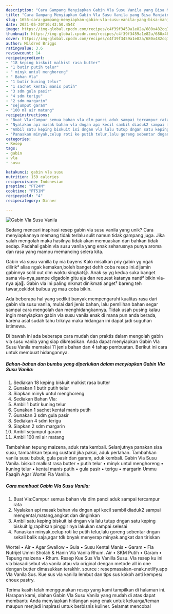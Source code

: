 ```yaml
---
description: "Cara Gampang Menyiapkan Gabin Vla Susu Vanila yang Bisa Manjain Lidah"
title: "Cara Gampang Menyiapkan Gabin Vla Susu Vanila yang Bisa Manjain Lidah"
slug: 1655-cara-gampang-menyiapkan-gabin-vla-susu-vanila-yang-bisa-manjain-lidah
date: 2021-05-20T16:43:50.454Z
image: https://img-global.cpcdn.com/recipes/c4f39f3459a1e82a/680x482cq70/gabin-vla-susu-vanila-foto-resep-utama.jpg
thumbnail: https://img-global.cpcdn.com/recipes/c4f39f3459a1e82a/680x482cq70/gabin-vla-susu-vanila-foto-resep-utama.jpg
cover: https://img-global.cpcdn.com/recipes/c4f39f3459a1e82a/680x482cq70/gabin-vla-susu-vanila-foto-resep-utama.jpg
author: Mildred Briggs
ratingvalue: 3.6
reviewcount: 14
recipeingredient:
- "18 keping biskuit malkist rasa butter"
- "1 butir putih telur"
- " minyk untul menghoreng"
- " Bahan Vla"
- "1 butir kuning telur"
- "1 sachet kental manis putih"
- "3 sdm gula pasir"
- "4 sdm terigu"
- "2 sdm margarin"
- "sejumput garam"
- "100 ml air matang"
recipeinstructions:
- "Buat Vla:Campur semua bahan vla dlm panci aduk sampai tercampur rata"
- "Nyalakan api masak bahan vla dngan api kecil sambil diaduk2 sampai mengental,matang,angkat dan dinginkan"
- "Ambil satu keping biskuit isi dngan vla lalu tutup dngan satu keping biskuit lg,rapihkan pinggir nya lakukan sampai selesai"
- "Panaskan minyak,celup roti ke putih telur,lalu goreng sebentar dngan sekali balik saja,agar tdk bnyak menyerap minyak.angkat dan tiriskan"
categories:
- Resep
tags:
- gabin
- vla
- susu

katakunci: gabin vla susu 
nutrition: 159 calories
recipecuisine: Indonesian
preptime: "PT24M"
cooktime: "PT51M"
recipeyield: "4"
recipecategory: Dinner

---
```



![Gabin Vla Susu Vanila](https://img-global.cpcdn.com/recipes/c4f39f3459a1e82a/680x482cq70/gabin-vla-susu-vanila-foto-resep-utama.jpg)

Sedang mencari inspirasi resep gabin vla susu vanila yang unik? Cara menyiapkannya memang tidak terlalu sulit namun tidak gampang juga. Jika salah mengolah maka hasilnya tidak akan memuaskan dan bahkan tidak sedap. Padahal gabin vla susu vanila yang enak seharusnya punya aroma dan rasa yang mampu memancing selera kita.

Gabin vla susu vanilla by nia bayens Kalo misalkan pny gabin yg ngak dilirik² alias ngak kemakan,boleh banget dehh coba resep ini.dijamin gabinnya sold out dlm waktu singkat😃. Anak sy yg kedua suka banget sama vla-nya,sampe digadoin gitu aja dan request katanya nanti² bikin vla-nya aja🤣. Gabin vla ini paling nikmat dinikmati anget² bareng teh tawar,cekidot buibuu yg mau coba bikin.

Ada beberapa hal yang sedikit banyak mempengaruhi kualitas rasa dari gabin vla susu vanila, mulai dari jenis bahan, lalu pemilihan bahan segar sampai cara mengolah dan menghidangkannya. Tidak usah pusing kalau ingin menyiapkan gabin vla susu vanila enak di mana pun anda berada, karena asal sudah tahu triknya maka hidangan ini dapat jadi suguhan istimewa.


Di bawah ini ada beberapa cara mudah dan praktis dalam mengolah gabin vla susu vanila yang siap dikreasikan. Anda dapat menyiapkan Gabin Vla Susu Vanila memakai 11 jenis bahan dan 4 tahap pembuatan. Berikut ini cara untuk membuat hidangannya.

<!--inarticleads1-->

##### Bahan-bahan dan bumbu yang diperlukan dalam menyiapkan Gabin Vla Susu Vanila:

1. Sediakan 18 keping biskuit malkist rasa butter
1. Gunakan 1 butir putih telur
1. Siapkan  minyk untul menghoreng
1. Sediakan  Bahan Vla:
1. Ambil 1 butir kuning telur
1. Gunakan 1 sachet kental manis putih
1. Gunakan 3 sdm gula pasir
1. Sediakan 4 sdm terigu
1. Siapkan 2 sdm margarin
1. Ambil sejumput garam
1. Ambil 100 ml air matang


Tambahkan tepung maizena, aduk rata kembali. Selanjutnya panakan sisa susu, tambahkan tepung custard jika pakai, aduk perlahan. Tambahkan vanila susu bubuk, gula pasir dan garam, aduk kembali. Gabin Vla Susu Vanila. biskuit malkist rasa butter • putih telur • minyk untul menghoreng • kuning telur • kental manis putih • gula pasir • terigu • margarin Ummu Faaqih Agar Wortel Fla Vanilla. 

<!--inarticleads2-->

##### Cara membuat Gabin Vla Susu Vanila:

1. Buat Vla:Campur semua bahan vla dlm panci aduk sampai tercampur rata
1. Nyalakan api masak bahan vla dngan api kecil sambil diaduk2 sampai mengental,matang,angkat dan dinginkan
1. Ambil satu keping biskuit isi dngan vla lalu tutup dngan satu keping biskuit lg,rapihkan pinggir nya lakukan sampai selesai
1. Panaskan minyak,celup roti ke putih telur,lalu goreng sebentar dngan sekali balik saja,agar tdk bnyak menyerap minyak.angkat dan tiriskan


Wortel • Air • Agar Swallow • Gula • Susu Kental Manis • Garam • Fla Nutrijel Ummi Sholah &amp; Hanin Vla Vanila Rhum. Air • SKM Putih • Garam • Tepung maizena • Rhum. Resep Kue Sus Vla Vanilla Susu. Vla resep ku ini vla biasadisebut vla vanila atau vla original dengan metode all in one dengan butter dimasukkan terakhir. source : resepmasakan-enak.netlify.app Vla Vanila Sus. Kue sus vla vanilla lembut dan tips sus kokoh anti kempes/ choux pastry. 

Terima kasih telah menggunakan resep yang kami tampilkan di halaman ini. Harapan kami, olahan Gabin Vla Susu Vanila yang mudah di atas dapat membantu Anda menyiapkan hidangan yang enak untuk keluarga/teman maupun menjadi inspirasi untuk berbisnis kuliner. Selamat mencoba!
